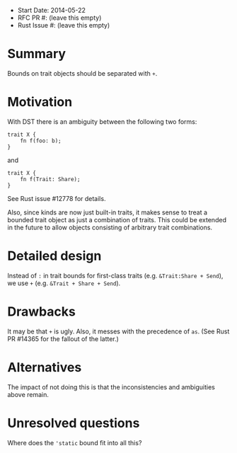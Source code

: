 - Start Date: 2014-05-22
- RFC PR #: (leave this empty)
- Rust Issue #: (leave this empty)

# Summary

Bounds on trait objects should be separated with `+`.

# Motivation

With DST there is an ambiguity between the following two forms:

    trait X {
        fn f(foo: b);
    }
    

and

    trait X {
        fn f(Trait: Share);
    }

See Rust issue #12778 for details.

Also, since kinds are now just built-in traits, it makes sense to treat a bounded trait object as just a combination of traits. This could be extended in the future to allow objects consisting of arbitrary trait combinations.

# Detailed design

Instead of `:` in trait bounds for first-class traits (e.g. `&Trait:Share + Send`), we use `+` (e.g. `&Trait + Share + Send`).

# Drawbacks

It may be that `+` is ugly. Also, it messes with the precedence of `as`. (See Rust PR #14365 for the fallout of the latter.)

# Alternatives

The impact of not doing this is that the inconsistencies and ambiguities above remain.

# Unresolved questions

Where does the `'static` bound fit into all this?
